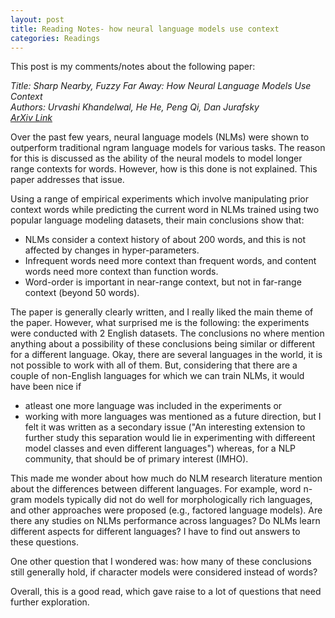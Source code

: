 ```yaml
---
layout: post
title: Reading Notes- how neural language models use context
categories: Readings
---
```


This post is my comments/notes about the following paper:

*Title: Sharp Nearby, Fuzzy Far Away: How Neural Language Models Use Context  
Authors: Urvashi Khandelwal, He He, Peng Qi, Dan Jurafsky  
[ArXiv Link](https://arxiv.org/pdf/1805.04623.pdf)*

Over the past few years, neural language models (NLMs) were shown to outperform traditional ngram language models for various tasks. The reason for this is discussed as the ability of the neural models to model longer range contexts for words. However, how is this done is not explained. This paper addresses that issue.

Using a range of empirical experiments which involve manipulating prior context words while predicting the current word in NLMs trained using two popular language modeling datasets, their main conclusions show that:
- NLMs consider a context history of about 200 words, and this is not affected by changes in hyper-parameters.
- Infrequent words need more context than frequent words, and content words need more context than function words.
- Word-order is important in near-range context, but not in far-range context (beyond 50 words).

The paper is generally clearly written, and I really liked the main theme of the paper. However, what surprised me is the following: the experiments were conducted with 2 English datasets. The conclusions no where mention anything about a possibility of these conclusions being similar or different for a different language. Okay, there are several languages in the world, it is not possible to work with all of them. But, considering that there are a couple of non-English languages for which we can train NLMs, it would have been nice if 
- atleast one more language was included in the experiments or
- working with more languages was mentioned as a future direction, but I felt it was written as a secondary issue ("An interesting extension to further study this
separation would lie in experimenting with differeent model classes and even different languages") whereas, for a NLP community, that should be of primary interest (IMHO). 

This made me wonder about how much do NLM research literature mention about the differences between different languages. For example, word n-gram models typically did not do well for morphologically rich languages, and other approaches were proposed (e.g., factored language models). Are there any studies on NLMs performance across languages? Do NLMs learn different aspects for different languages? I have to find out answers to these questions. 

One other question that I wondered was: how many of these conclusions still generally hold, if character models were considered instead of words? 

Overall, this is a good read, which gave raise to a lot of questions that need further exploration. 
